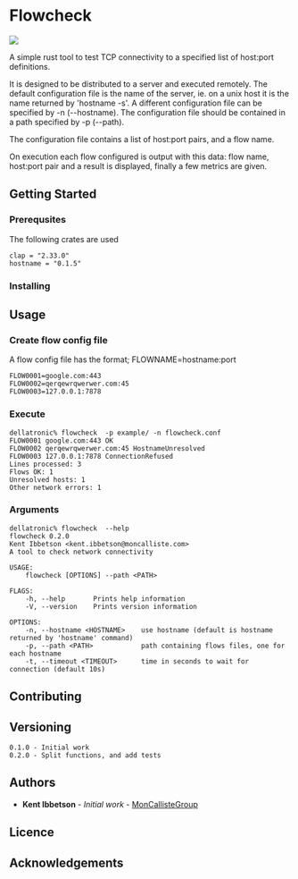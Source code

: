 # Flowcheck

![](https://github.com/MonCallisteGroup/flowcheck/workflows/Build/badge.svg?branch=master)

A simple rust tool to test TCP connectivity to a specified list of host:port definitions.

It is designed to be distributed to a server and executed remotely.  The
default configuration file is the name of the server, ie. on a unix host
it is the name returned by 'hostname -s'. A different configuration file
can be specified by -n (--hostname). The configuration file should be 
contained in a path specified by -p (--path).

The configuration file contains a list of host:port pairs, and a flow
name.

On execution each flow configured is output with this data: flow name,
host:port pair and a result is displayed, finally a few metrics are
given.

## Getting Started

### Prerequsites

The following crates are used
```
clap = "2.33.0"
hostname = "0.1.5"
```
### Installing

## Usage

### Create flow config file

A flow config file has the format;
FLOWNAME=hostname:port

```
FLOW0001=google.com:443
FLOW0002=qerqewrqwerwer.com:45
FLOW0003=127.0.0.1:7878
```

### Execute

```
dellatronic% flowcheck  -p example/ -n flowcheck.conf
FLOW0001 google.com:443 OK
FLOW0002 qerqewrqwerwer.com:45 HostnameUnresolved
FLOW0003 127.0.0.1:7878 ConnectionRefused
Lines processed: 3
Flows OK: 1
Unresolved hosts: 1
Other network errors: 1
```

### Arguments

```
dellatronic% flowcheck  --help                          
flowcheck 0.2.0
Kent Ibbetson <kent.ibbetson@moncalliste.com>
A tool to check network connectivity

USAGE:
    flowcheck [OPTIONS] --path <PATH>

FLAGS:
    -h, --help       Prints help information
    -V, --version    Prints version information

OPTIONS:
    -n, --hostname <HOSTNAME>    use hostname (default is hostname returned by 'hostname' command)
    -p, --path <PATH>            path containing flows files, one for each hostname
    -t, --timeout <TIMEOUT>      time in seconds to wait for connection (default 10s)
```

## Contributing

## Versioning

```
0.1.0 - Initial work
0.2.0 - Split functions, and add tests
```

## Authors

* **Kent Ibbetson** - *Initial work* - [MonCallisteGroup](https://github.com/kibbet)

## Licence

## Acknowledgements
